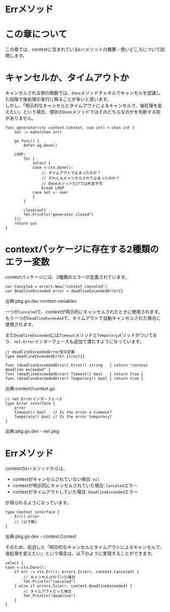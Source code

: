 # Errメソッド

# この章について

この章では、contextに含まれている`Err`メソッドの概要・使いどころについて説明します。

# キャンセルか、タイムアウトか

キャンセルされる側の関数では、`Done`メソッドチャネルでキャンセルを認識した段階で後処理の実行に移ることが多いと思います。\
しかし、「明示的なキャンセルとタイムアウトによるキャンセルで、後処理を変えたい」という場合、現状の`Done`メソッドではそのどちらなのかを判断する術がありません。


``` language-go
func generator(ctx context.Context, num int) <-chan int {
    out := make(chan int)

    go func() {
        defer wg.Done()

    LOOP:
        for {
            select {
            case <-ctx.Done():
                // タイムアウトで止まったのか？
                // それともキャンセルされて止まったのか？
                // Doneメソッドだけでは判定不可
                break LOOP
            case out <- num:
            }
        }

        close(out)
        fmt.Println("generator closed")
    }()
    return out
}
```


# contextパッケージに存在する2種類のエラー変数

contextパッケージには、2種類のエラーが定義されています。


``` language-go
var Canceled = errors.New("context canceled")
var DeadlineExceeded error = deadlineExceededError{}
```


出典:pkg.go.dev
context-variables

一つが`Canceled`で、contextが明示的にキャンセルされたときに使用されます。\
もう一つが`DeadlineExceeded`で、タイムアウトで自動キャンセルされた場合に使用されます。

また`DeadlineExceeded`には`Timeout`メソッドと`Temporary`メソッドがついており、`net.Error`インターフェースも追加で満たすようになっています。


``` language-go
// deadlineExceededError型の定義
type deadlineExceededError struct{}

func (deadlineExceededError) Error() string   { return "context deadline exceeded" }
func (deadlineExceededError) Timeout() bool   { return true }
func (deadlineExceededError) Temporary() bool { return true }

```


出典:context/context.go


``` language-go
// net.Errorインターフェース
type Error interface {
    error
    Timeout() bool   // Is the error a timeout?
    Temporary() bool // Is the error temporary?
}
```


出典:pkg.go.dev - net pkg

# Errメソッド

contextの`Err`メソッドからは、

-   contextがキャンセルされていない場合: `nil`
-   contextが明示的にキャンセルされていた場合: `Canceled`エラー
-   contextがタイムアウトしていた場合: `DeadlineExceeded`エラー

が得られるようになっています。


``` language-go
type Context interface {
    Err() error
    // (以下略)
}
```


出典:pkg.go.dev -
context.Context

そのため、前述した「明示的なキャンセルとタイムアウトによるキャンセルで、後処理を変えたい」という場合は、以下のように実現することができます。


``` language-go
select {
case <-ctx.Done():
    if err := ctx.Err(); errors.Is(err, context.Canceled) {
        // キャンセルされていた場合
        fmt.Println("canceled")
    } else if errors.Is(err, context.DeadlineExceeded) {
        // タイムアウトだった場合
        fmt.Println("deadline")
    }
}
```





